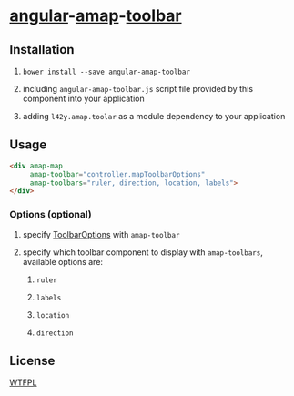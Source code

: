 # [angular](https://angularjs.org)-[amap](http://developer.amap.com)-[toolbar](http://developer.amap.com/api/javascript-api/reference/plugin/#AMap.ToolBar)

## Installation

1. `bower install --save angular-amap-toolbar`

2. including `angular-amap-toolbar.js` script file provided by this component into your application

3. adding `l42y.amap.toolar` as a module dependency to your application

## Usage

```html
<div amap-map
     amap-toolbar="controller.mapToolbarOptions"
     amap-toolbars="ruler, direction, location, labels">
</div>
```

### Options (optional)

1. specify [ToolbarOptions](http://developer.amap.com/api/javascript-api/reference/plugin/#m_ToolbarOptions) with `amap-toolbar`

2. specify which toolbar component to display with `amap-toolbars`, available options are:

    1. `ruler`

    2. `labels`

    3. `location`

    4. `direction`

## License

[WTFPL](http://wtfpl.org)
